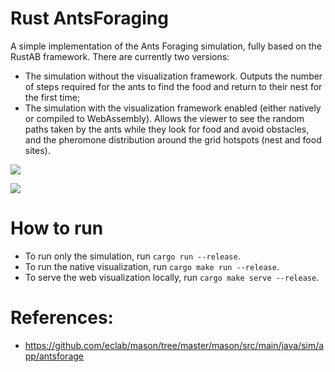 # Rust AntsForaging
A simple implementation of the Ants Foraging simulation, fully based on the RustAB framework.
There are currently two versions:
- The simulation without the visualization framework. Outputs the number of steps
required for the ants to find the food and return to their nest for the first time;
- The simulation with the visualization framework enabled (either natively or compiled to WebAssembly). Allows the viewer to see the random
paths taken by the ants while they look for food and avoid obstacles, and the pheromone distribution around the grid hotspots
  (nest and food sites).

![](ant1.gif)

![](ant2.gif)

# How to run
- To run only the simulation, run `cargo run --release`.
- To run the native visualization, run `cargo make run --release`.
- To serve the web visualization locally, run `cargo make serve --release`.
  
# References:
- https://github.com/eclab/mason/tree/master/mason/src/main/java/sim/app/antsforage